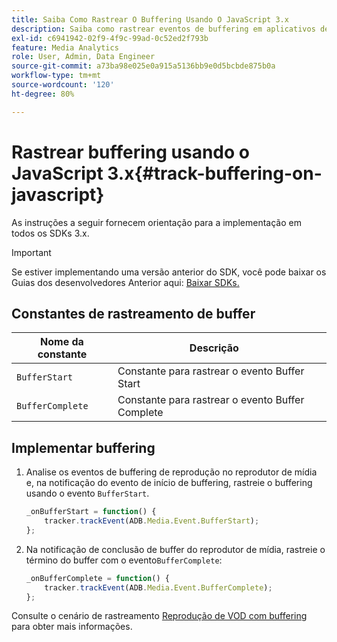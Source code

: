 ```yaml
---
title: Saiba Como Rastrear O Buffering Usando O JavaScript 3.x
description: Saiba como rastrear eventos de buffering em aplicativos de navegador (JS).
exl-id: c6941942-02f9-4f9c-99ad-0c52ed2f793b
feature: Media Analytics
role: User, Admin, Data Engineer
source-git-commit: a73ba98e025e0a915a5136bb9e0d5bcbde875b0a
workflow-type: tm+mt
source-wordcount: '120'
ht-degree: 80%

---
```


# Rastrear buffering usando o JavaScript 3.x{#track-buffering-on-javascript}

As instruções a seguir fornecem orientação para a implementação em todos os SDKs 3.x.

>[!IMPORTANT]
>
>Se estiver implementando uma versão anterior do SDK, você pode baixar os Guias dos desenvolvedores Anterior aqui: [Baixar SDKs.](/help/getting-started/download-sdks.md)

## Constantes de rastreamento de buffer

| Nome da constante | Descrição     |
|---|---|
| `BufferStart` | Constante para rastrear o evento Buffer Start |
| `BufferComplete` | Constante para rastrear o evento Buffer Complete |

## Implementar buffering

1. Analise os eventos de buffering de reprodução no reprodutor de mídia e, na notificação do evento de início de buffering, rastreie o buffering usando o evento `BufferStart`.

   ```js
   _onBufferStart = function() {
       tracker.trackEvent(ADB.Media.Event.BufferStart);
   };
   ```

1. Na notificação de conclusão de buffer do reprodutor de mídia, rastreie o término do buffer com o evento`BufferComplete`:

   ```js
   _onBufferComplete = function() {
       tracker.trackEvent(ADB.Media.Event.BufferComplete);
   };
   ```

Consulte o cenário de rastreamento [Reprodução de VOD com buffering](/help/use-cases/tracking-scenarios/vod-buffering.md) para obter mais informações.

